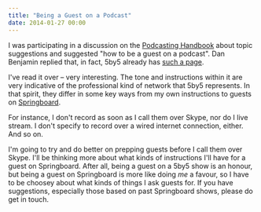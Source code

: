 ```yaml
---
title: "Being a Guest on a Podcast"
date: 2014-01-27 00:00
---
```


<p>I was participating in a discussion on the <a href="http://www.podcastinghandbook.co/blog/2014/1/23/topic-suggestions">Podcasting Handbook</a> about topic suggestions and suggested "how to be a guest on a podcast". Dan Benjamin replied that, in fact, 5by5 already has <a href="http://5by5.tv/guest">such a page</a>.</p>

<p>I've read it over – very interesting. The tone and instructions within it are very indicative of the professional kind of network that 5by5 represents. In that spirit, they differ in some key ways from my own instructions to guests on <a href="http://springboardshow.com">Springboard</a>. </p>

<p>For instance, I don't record as soon as I call them over Skype, nor do I live stream. I don't specify to record over a wired internet connection, either. And so on. </p>

<p>I'm going to try and do better on prepping guests before I call them over Skype. I'll be thinking more about what kinds of instructions I'll have for a guest on Springboard. After all, being a guest on a 5by5 show is an honour, but being a guest on Springboard is more like doing <em>me</em> a favour, so I have to be choosey about what kinds of things I ask guests for. If you have suggestions, especially those based on past Springboard shows, please do get in touch. </p>

<!-- more -->

